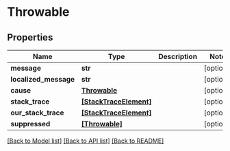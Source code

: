 # Throwable


## Properties
Name | Type | Description | Notes
------------ | ------------- | ------------- | -------------
**message** | **str** |  | [optional] 
**localized_message** | **str** |  | [optional] 
**cause** | [**Throwable**](Throwable.md) |  | [optional] 
**stack_trace** | [**[StackTraceElement]**](StackTraceElement.md) |  | [optional] 
**our_stack_trace** | [**[StackTraceElement]**](StackTraceElement.md) |  | [optional] 
**suppressed** | [**[Throwable]**](Throwable.md) |  | [optional] 

[[Back to Model list]](../README.md#documentation-for-models) [[Back to API list]](../README.md#documentation-for-api-endpoints) [[Back to README]](../README.md)


